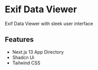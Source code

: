 # Exif Data Viewer

Exif Data Viewer with sleek user interface

## Features

- Next.js 13 App Directory
- Shadcn Ui
- Tailwind CSS
